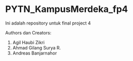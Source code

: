 # PYTN_KampusMerdeka_fp4
Ini adalah repository untuk final project 4

Authors dan Creators:

1. Agil Haubi Zikri
2. Ahmad Gilang Surya R.
3. Andreas Banjarnahor
